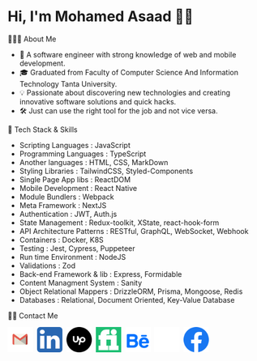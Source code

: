 # Hi, I'm Mohamed Asaad 👋🏻

👨🏻‍💻 About Me

- 🚀  A software engineer with strong knowledge of web and mobile development.
- 🎓  Graduated from Faculty of Computer Science And Information Technology Tanta University.
- 💡  Passionate about discovering new technologies and creating innovative software solutions and quick hacks.
- 🛠️  Just can use the right tool for the job and not vice versa.

🔮 Tech Stack & Skills

- Scripting Languages       : JavaScript
- Programming Languages     : TypeScript
- Another languages         : HTML, CSS, MarkDown
- Styling Libraries         : TailwindCSS, Styled-Components
- Single Page App libs      : ReactDOM
- Mobile Development        : React Native
- Module Bundlers           : Webpack
- Meta Framework            : NextJS
- Authentication            : JWT, Auth.js
- State Management          : Redux-toolkit, XState, react-hook-form
- API Architecture Patterns : RESTful, GraphQL, WebSocket, Webhook
- Containers                : Docker, K8S
- Testing                   : Jest, Cypress, Puppeteer
- Run time Environment      : NodeJS
- Validations               : Zod
- Back-end Framework & lib  : Express, Formidable
- Content Managment System  : Sanity
- Object Relational Mappers : DrizzleORM, Prisma, Mongoose, Redis
- Databases                 : Relational, Document Oriented, Key-Value Database

🤝🏻 Contact Me

<a href='mailto:0xmohamedasaad@gmail.com?body=Hi Mohamed,%0AAre You Ready to Make An Impact? '><img src="./assets/gmail.png" alt="Gmail"  width='50'/></a>&nbsp;
<a href="https://www.linkedin.com/in/0xmohamedasaad/"><img src="./assets/linkedin.png" alt="LinkedIn" width='50'/></a>&nbsp;
<a href="https://www.upwork.com/freelancers/~018c6f19014e315f81"><img src="./assets/upwork.png" alt="Upwork"  width='50'/></a>&nbsp;
<a href="https://www.fiverr.com/mohamedasaad0x"><img src="./assets/fiverr.png" alt="Fiverr" width='50'/></a>&nbsp;
<a href="https://www.behance.net/0xmohamedasaad"><img src="./assets/behance.png" alt="Behance" width='50'/></a>&nbsp;
<a href="https://x.com/0xmohamedasaad"><img src="./assets/x.png" alt="X" width='50'/></a>&nbsp;
<a href="https://www.facebook.com/profile.php?id=61560060842352"><img src="./assets/facebook.svg" alt="Facebook" width='50' /></a>
